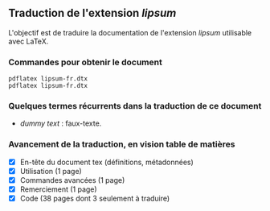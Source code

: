 ## Traduction de l'extension *lipsum*

L'objectif est de traduire la documentation de l'extension *lipsum* utilisable avec LaTeX. 

### Commandes pour obtenir le document

    pdflatex lipsum-fr.dtx
    pdflatex lipsum-fr.dtx

### Quelques termes récurrents dans la traduction de ce document
- *dummy text* : faux-texte. 

### Avancement de la traduction, en vision table de matières
- [x] En-tête du document tex (définitions, métadonnées)
- [x] Utilisation (1 page)
- [x] Commandes avancées (1 page)
- [x] Remerciement (1 page)
- [x] Code (38 pages dont 3 seulement à traduire)
